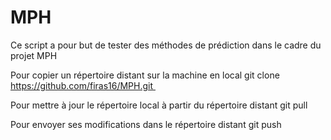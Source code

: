 # MPH
Ce script a pour but de tester des méthodes de prédiction dans le cadre du projet MPH


Pour copier un répertoire distant sur la machine en local
  git clone https://github.com/firas16/MPH.git 

Pour mettre à jour le répertoire local à partir du répertoire distant
  git pull 

Pour envoyer ses modifications dans le répertoire distant
  git push

